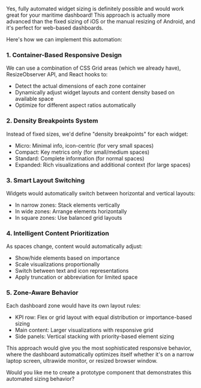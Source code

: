 Yes, fully automated widget sizing is definitely possible and would work great for your maritime dashboard! This approach is actually more advanced than the fixed sizing of iOS or the manual resizing of Android, and it's perfect for web-based dashboards.

Here's how we can implement this automation:

### 1. Container-Based Responsive Design

We can use a combination of CSS Grid areas (which we already have), ResizeObserver API, and React hooks to:

- Detect the actual dimensions of each zone container
- Dynamically adjust widget layouts and content density based on available space
- Optimize for different aspect ratios automatically

### 2. Density Breakpoints System

Instead of fixed sizes, we'd define "density breakpoints" for each widget:

- Micro: Minimal info, icon-centric (for very small spaces)
- Compact: Key metrics only (for small/medium spaces)
- Standard: Complete information (for normal spaces)
- Expanded: Rich visualizations and additional context (for large spaces)

### 3. Smart Layout Switching

Widgets would automatically switch between horizontal and vertical layouts:

- In narrow zones: Stack elements vertically
- In wide zones: Arrange elements horizontally
- In square zones: Use balanced grid layouts

### 4. Intelligent Content Prioritization

As spaces change, content would automatically adjust:

- Show/hide elements based on importance
- Scale visualizations proportionally
- Switch between text and icon representations
- Apply truncation or abbreviation for limited space

### 5. Zone-Aware Behavior

Each dashboard zone would have its own layout rules:

- KPI row: Flex or grid layout with equal distribution or importance-based sizing
- Main content: Larger visualizations with responsive grid
- Side panels: Vertical stacking with priority-based element sizing

This approach would give you the most sophisticated responsive behavior, where the dashboard automatically optimizes itself whether it's on a narrow laptop screen, ultrawide monitor, or resized browser window.

Would you like me to create a prototype component that demonstrates this automated sizing behavior?